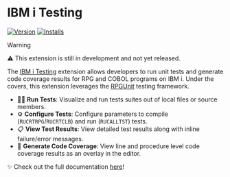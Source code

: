 # IBM i Testing

<!-- TODO: Add icon -->
<!-- <img src="./icon.png" align="right" width="128" height="128"> -->

[![Version](https://img.shields.io/visual-studio-marketplace/v/IBM.vscode-ibmi-testing)](https://marketplace.visualstudio.com/items?itemName=IBM.vscode-ibmi-testing)
[![Installs](https://img.shields.io/visual-studio-marketplace/i/IBM.vscode-ibmi-testing)](https://marketplace.visualstudio.com/items?itemName=IBM.vscode-ibmi-testing)

> [!WARNING]
> ⚠️ This extension is still in development and not yet released.

The [IBM i Testing](https://marketplace.visualstudio.com/items?itemName=IBM.vscode-ibmi-testing) extension allows developers to run unit tests and generate code coverage results for RPG and COBOL programs on IBM i. Under the covers, this extension leverages the [RPGUnit](https://irpgunit.sourceforge.io/help) testing framework.

* 👨‍💻 **Run Tests**: Visualize and run tests suites out of local files or source members.
* ⚙️ **Configure Tests**: Configure parameters to compile (`RUCRTRPG`/`RUCRTCLB`) and run (`RUCALLTST`) tests.
* 📋 **View Test Results**: View detailed test results along with inline failure/error messages.
* 🎯 **Generate Code Coverage**: View line and procedure level code coverage results as an overlay in the editor.

✨ Check out the full documentation [here](https://codefori.github.io/docs/developing/testing/)!

<!-- TODO: Add GIF -->